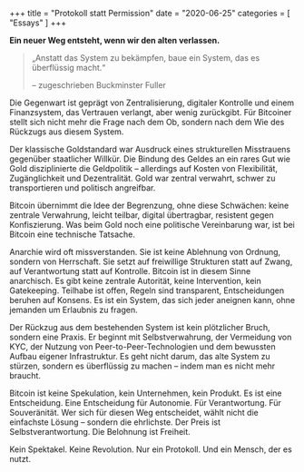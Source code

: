 +++
title = "Protokoll statt Permission"
date = "2020-06-25"
categories = [
    "Essays"
]
+++

**Ein neuer Weg entsteht, wenn wir den alten verlassen.**

> „Anstatt das System zu bekämpfen, baue ein System, das es überflüssig macht.“
> 
> – zugeschrieben Buckminster Fuller

Die Gegenwart ist geprägt von Zentralisierung, digitaler Kontrolle und einem Finanzsystem, das Vertrauen verlangt, aber wenig zurückgibt. Für Bitcoiner stellt sich nicht mehr die Frage nach dem Ob, sondern nach dem Wie des Rückzugs aus diesem System.

Der klassische Goldstandard war Ausdruck eines strukturellen Misstrauens gegenüber staatlicher Willkür. Die Bindung des Geldes an ein rares Gut wie Gold disziplinierte die Geldpolitik – allerdings auf Kosten von Flexibilität, Zugänglichkeit und Dezentralität. Gold war zentral verwahrt, schwer zu transportieren und politisch angreifbar.

Bitcoin übernimmt die Idee der Begrenzung, ohne diese Schwächen: keine zentrale Verwahrung, leicht teilbar, digital übertragbar, resistent gegen Konfiszierung. Was beim Gold noch eine politische Vereinbarung war, ist bei Bitcoin eine technische Tatsache.

Anarchie wird oft missverstanden. Sie ist keine Ablehnung von Ordnung, sondern von Herrschaft. Sie setzt auf freiwillige Strukturen statt auf Zwang, auf Verantwortung statt auf Kontrolle. Bitcoin ist in diesem Sinne anarchisch. Es gibt keine zentrale Autorität, keine Intervention, kein Gatekeeping. Teilhabe ist offen, Regeln sind transparent, Entscheidungen beruhen auf Konsens. Es ist ein System, das sich jeder aneignen kann, ohne jemanden um Erlaubnis zu fragen.

Der Rückzug aus dem bestehenden System ist kein plötzlicher Bruch, sondern eine Praxis. Er beginnt mit Selbstverwahrung, der Vermeidung von KYC, der Nutzung von Peer-to-Peer-Technologien und dem bewussten Aufbau eigener Infrastruktur. Es geht nicht darum, das alte System zu stürzen, sondern es überflüssig zu machen – indem man es nicht mehr braucht.

Bitcoin ist keine Spekulation, kein Unternehmen, kein Produkt. Es ist eine Entscheidung. Eine Entscheidung für Autonomie. Für Verantwortung. Für Souveränität. Wer sich für diesen Weg entscheidet, wählt nicht die einfachste Lösung – sondern die ehrlichste. Der Preis ist Selbstverantwortung. Die Belohnung ist Freiheit.

Kein Spektakel. Keine Revolution. Nur ein Protokoll. Und ein Mensch, der es nutzt.